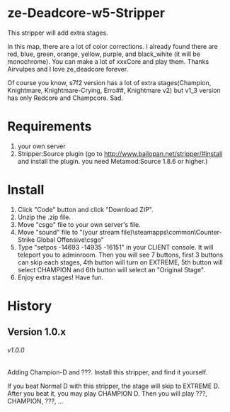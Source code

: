 # ze-Deadcore-w5-Stripper
This stripper will add extra stages.

In this map, there are a lot of color corrections. I already found there are red, blue, green, orange, yellow, purple, and black_white (it will be monochrome). You can make a lot of xxxCore and play them. Thanks Airvulpes and I love ze_deadcore forever.

Of course you know, s7f2 version has a lot of extra stages(Champion, Knightmare, Knightmare-Crying, Erro##, Knightmare v2) but v1_3 version has only Redcore and Champcore. Sad.

# Requirements
1. your own server
2. Stripper:Source plugin (go to http://www.bailopan.net/stripper/#install and install the plugin. you need Metamod:Source 1.8.6 or higher.)

# Install
1. Click "Code" button and click "Download ZIP".
2. Unzip the .zip file.
3. Move "csgo" file to your own server's file.
4. Move "sound" file to "(your stream file)\steamapps\common\Counter-Strike Global Offensive\csgo"
6. Type "setpos -14693 -14935 -16151" in your CLIENT console. It will teleport you to adminroom. Then you will see 7 buttons, first 3 buttons can skip each stages, 4th button will turn on EXTREME, 5th button will select CHAMPION and 6th button will select an "Original Stage".
7. Enjoy extra stages! Have fun.

# History
## Version 1.0.x
###### v1.0.0
Adding Champion-D and ???. Install this stripper, and find it yourself.

If you beat Normal D with this stripper, the stage will skip to EXTREME D. After you beat it, you may play CHAMPION D. Then you will play ???, CHAMPION, ???, ...
